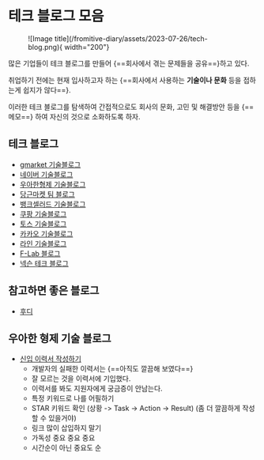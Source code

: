 # 테크 블로그 모음

<figure markdown>
![Image title](/fromitive-diary/assets/2023-07-26/tech-blog.png){ width="200"}
<figcaption></figcaption>
</figure>

많은 기업들이 테크 블로그를 만들어 {==회사에서 겪는 문제들을 공유==}하고 있다.

취업하기 전에는 현재 입사하고자 하는 {==회사에서 사용하는 **기술이나 문화** 등을 접하는게 쉽지가 않다==}.

이러한 테크 블로그를 탐색하여 간접적으로도 회사의 문화, 고민 및 해결방안 등을 {==메모==}  하여 자신의 것으로 소화하도록 하자.

## 테크 블로그
- [gmarket 기술블로그](https://dev.gmarket.com)
- [네이버 기술블로그](https://d2.naver.com/home)
- [우아한형제 기술블로그](https://techblog.woowahan.com)
- [당근마켓 팀 블로그](https://medium.com/daangn)
- [뱅크셀러드 기술블로그](https://blog.banksalad.com/)
- [쿠팡 기술블로그](https://medium.com/coupang-engineering/kr/home)
- [토스 기술블로그](https://toss.tech/)
- [카카오 기술블로그](https://tech.kakao.com/)
- [라인 기술블로그](https://engineering.linecorp.com/ko/culture)
- [F-Lab 블로그](https://f-lab.kr/blog/)
- [넥슨 테크 블로그](https://www.intelligencelabs.tech/)

## 참고하면 좋은 블로그
 - [후디](https://hudi.blog/zero-downtime-deployment/)

## 우아한 형제 기술 블로그 
 - [신입 이력서 작성하기](https://techblog.woowahan.com/11998/)
    - 개발자의 실패한 이력서는 {==아직도 깔끔해 보였다==}
    - 잘 모르는 것을 이력서에 기입했다.
    - 이력서를 봐도 지원자에게 궁금증이 안남는다.
    - 특정 키워드로 나를 어필하기
    - STAR 키워드 확인 (상황 -> Task -> Action -> Result) (좀 더 깔끔하게 작성할 수 있을거야)
    - 링크 많이 삽입하지 말기
    - 가독성 중요 중요 중요
    - 시간순이 아닌 중요도 순
